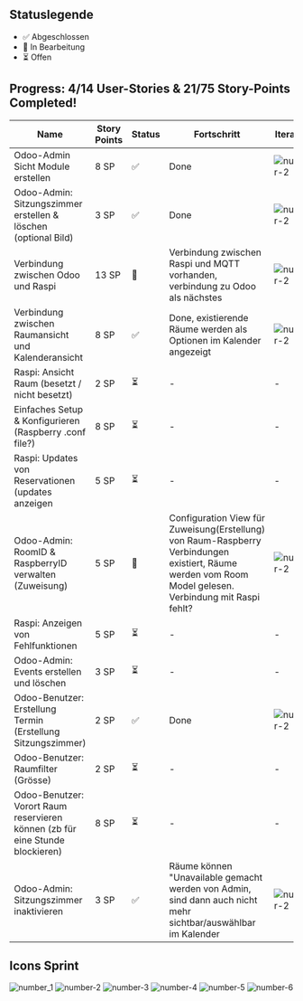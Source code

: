## Statuslegende
- ✅ Abgeschlossen
- 🔄 In Bearbeitung
- ⏳ Offen

## Progress: 4/14 User-Stories  &  21/75 Story-Points Completed!



| Name | Story Points | Status | Fortschritt | Iteration|
| - | - | - | - | - |
| Odoo-Admin Sicht Module erstellen | 8 SP | ✅ | Done | ![number-2](https://github.com/user-attachments/assets/68ccd9a0-3247-4551-859f-72538872b16e) |
| Odoo-Admin: Sitzungszimmer erstellen & löschen (optional Bild) |  3 SP | ✅ | Done | ![number-2](https://github.com/user-attachments/assets/68ccd9a0-3247-4551-859f-72538872b16e) |
| Verbindung zwischen Odoo und Raspi | 13 SP | 🔄 | Verbindung zwischen Raspi und MQTT vorhanden, verbindung zu Odoo als nächstes | ![number-2](https://github.com/user-attachments/assets/68ccd9a0-3247-4551-859f-72538872b16e) |
| Verbindung zwischen Raumansicht und Kalenderansicht | 8 SP | ✅ | Done, existierende Räume werden als Optionen im Kalender angezeigt | ![number-2](https://github.com/user-attachments/assets/68ccd9a0-3247-4551-859f-72538872b16e) |
| Raspi: Ansicht Raum (besetzt / nicht besetzt) | 2 SP | ⏳ | - | - |
| Einfaches Setup & Konfigurieren (Raspberry .conf file?) | 8 SP | ⏳ | - | - |
| Raspi: Updates von Reservationen (updates anzeigen | 5 SP | ⏳ | - | - |
| Odoo-Admin: RoomID & RaspberryID verwalten (Zuweisung) | 5 SP | 🔄 | Configuration View für Zuweisung(Erstellung) von Raum-Raspberry Verbindungen existiert, Räume werden vom Room Model gelesen. Verbindung mit Raspi fehlt? | ![number-2](https://github.com/user-attachments/assets/68ccd9a0-3247-4551-859f-72538872b16e) |
| Raspi: Anzeigen von Fehlfunktionen | 5 SP | ⏳ | - | - |
| Odoo-Admin: Events erstellen und löschen | 3 SP | ⏳ | - | - |
| Odoo-Benutzer: Erstellung Termin (Erstellung Sitzungszimmer) | 2 SP | ✅ | Done | ![number-2](https://github.com/user-attachments/assets/68ccd9a0-3247-4551-859f-72538872b16e) |
| Odoo-Benutzer: Raumfilter (Grösse) | 2 SP | ⏳ | - | - |
| Odoo-Benutzer: Vorort Raum reservieren können (zb für eine Stunde blockieren) | 8 SP | ⏳ | - | - |
| Odoo-Admin: Sitzungszimmer inaktivieren | 3 SP | ✅ | Räume können "Unavailable gemacht werden von Admin, sind dann auch nicht mehr sichtbar/auswählbar im Kalender | ![number-2](https://github.com/user-attachments/assets/68ccd9a0-3247-4551-859f-72538872b16e) |


## Icons Sprint
![number_1](https://github.com/user-attachments/assets/bbe38118-da83-4838-b7c0-5f99985cf19e)
![number-2](https://github.com/user-attachments/assets/68ccd9a0-3247-4551-859f-72538872b16e)
![number-3](https://github.com/user-attachments/assets/a2e7514a-eab8-4d23-9c87-cd58b247637b)
![number-4](https://github.com/user-attachments/assets/696ba4ec-7ae3-43aa-b56b-872d033213b4)
![number-5](https://github.com/user-attachments/assets/5291c3c6-1edf-4b7e-b917-f295ddcf9b6b)
![number-6](https://github.com/user-attachments/assets/14aaa3f9-8ea0-4603-a5e9-d4507dc9185c)
